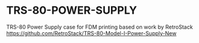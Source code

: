 # TRS-80-POWER-SUPPLY
TRS-80 Power Supply case for FDM printing based on work by RetroStack
https://github.com/RetroStack/TRS-80-Model-I-Power-Supply-New
